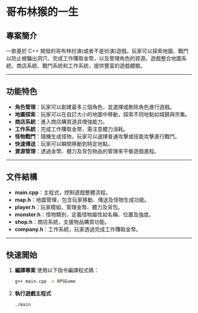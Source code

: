 # 哥布林猴的一生
   
## 專案簡介
一款基於 C++ 開發的哥布林扮演(或者不是扮演)遊戲。玩家可以探索地圖、戰鬥以防止被騙出洞穴、完成工作賺取金幣，以及管理角色的資源。遊戲整合地圖系統、商店系統、戰鬥系統和工作系統，提供豐富的遊戲體驗。

---

## 功能特色
- **角色管理**：玩家可以創建最多三個角色，並選擇或刪除角色進行遊戲。
- **地圖探索**：玩家可以在自訂大小的地圖中移動，探索不同地點如城鎮與市集。
- **商店系統**：進入商店購買道具增強能力。
- **工作系統**：完成工作賺取金幣，需注意體力消耗。
- **怪物戰鬥**：隨機生成怪物，玩家可以選擇普通攻擊或技能攻擊進行戰鬥。
- **快速傳送**：玩家可以瞬間移動到特定地點。
- **資源管理**：透過金幣、體力及背包物品的管理來平衡遊戲進程。

---

## 文件結構
- **main.cpp**：主程式，控制遊戲整體流程。
- **map.h**：地圖管理，包含玩家移動、傳送及怪物生成功能。
- **player.h**：玩家模組，管理金幣、體力及背包。
- **monster.h**：怪物類別，定義怪物屬性如名稱、位置及強度。
- **shop.h**：商店系統，支援物品購買功能。
- **company.h**：工作系統，玩家透過完成工作賺取金幣。

---

## 快速開始

1. **編譯專案**
   使用以下指令編譯程式碼：
   ```bash
   g++ main.cpp -o RPGGame
2. **執行遊戲主程式**

    ```bash
    ./main
   
